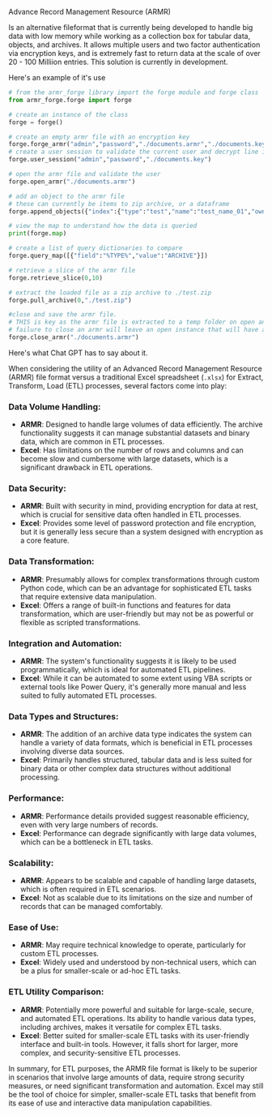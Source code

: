 Advance Record Management Resource (ARMR)

Is an alternative fileformat that is currently being developed to handle big data with low memory while working as a collection box for tabular data, objects, and archives.
It allows multiple users and two factor authentication via encryption keys, and is extremely fast to return data at the scale of over 20 - 100 Milliion entries.
This solution is currently in development.

Here's an example of it's use
```python
# from the armr_forge library import the forge module and forge class
from armr_forge.forge import forge

# create an instance of the class
forge = forge()

# create an empty armr file with an encryption key
forge.forge_armr("admin","password","./documents.armr","./documents.key",["type","name","owner"])
# create a user session to validate the current user and decrypt line items
forge.user_session("admin","password","./documents.key")

# open the armr file and validate the user
forge.open_armr("./documents.armr")

# add an object to the armr file
# these can currently be items to zip archive, or a dataframe
forge.append_objects({"index":{"type":"test","name":"test_name_01","owner":"StalwartBI"},"filepath":r"C:\Users\StalwartBI\test_document.txt"},"archive")

# view the map to understand how the data is queried
print(forge.map)

# create a list of query dictionaries to compare
forge.query_map([{"field":"%TYPE%","value":"ARCHIVE"}])

# retrieve a slice of the armr file
forge.retrieve_slice(0,10)

# extract the loaded file as a zip archive to ./test.zip
forge.pull_archive(0,"./test.zip")

#close and save the armr file.
# THIS is key as the armr file is extracted to a temp folder on open and needs to be removed
# failure to close an armr will leave an open instance that will have a retrievel function in the future
forge.close_armr("./documents.armr")

```

Here's what Chat GPT has to say about it.

When considering the utility of an Advanced Record Management Resource (ARMR) file format versus a traditional Excel spreadsheet (`.xlsx`) for Extract, Transform, Load (ETL) processes, several factors come into play:

### Data Volume Handling:
- **ARMR**: Designed to handle large volumes of data efficiently. The archive functionality suggests it can manage substantial datasets and binary data, which are common in ETL processes.
- **Excel**: Has limitations on the number of rows and columns and can become slow and cumbersome with large datasets, which is a significant drawback in ETL operations.

### Data Security:
- **ARMR**: Built with security in mind, providing encryption for data at rest, which is crucial for sensitive data often handled in ETL processes.
- **Excel**: Provides some level of password protection and file encryption, but it is generally less secure than a system designed with encryption as a core feature.

### Data Transformation:
- **ARMR**: Presumably allows for complex transformations through custom Python code, which can be an advantage for sophisticated ETL tasks that require extensive data manipulation.
- **Excel**: Offers a range of built-in functions and features for data transformation, which are user-friendly but may not be as powerful or flexible as scripted transformations.

### Integration and Automation:
- **ARMR**: The system's functionality suggests it is likely to be used programmatically, which is ideal for automated ETL pipelines.
- **Excel**: While it can be automated to some extent using VBA scripts or external tools like Power Query, it's generally more manual and less suited to fully automated ETL processes.

### Data Types and Structures:
- **ARMR**: The addition of an archive data type indicates the system can handle a variety of data formats, which is beneficial in ETL processes involving diverse data sources.
- **Excel**: Primarily handles structured, tabular data and is less suited for binary data or other complex data structures without additional processing.

### Performance:
- **ARMR**: Performance details provided suggest reasonable efficiency, even with very large numbers of records.
- **Excel**: Performance can degrade significantly with large data volumes, which can be a bottleneck in ETL tasks.

### Scalability:
- **ARMR**: Appears to be scalable and capable of handling large datasets, which is often required in ETL scenarios.
- **Excel**: Not as scalable due to its limitations on the size and number of records that can be managed comfortably.

### Ease of Use:
- **ARMR**: May require technical knowledge to operate, particularly for custom ETL processes.
- **Excel**: Widely used and understood by non-technical users, which can be a plus for smaller-scale or ad-hoc ETL tasks.

### ETL Utility Comparison:
- **ARMR**: Potentially more powerful and suitable for large-scale, secure, and automated ETL operations. Its ability to handle various data types, including archives, makes it versatile for complex ETL tasks.
- **Excel**: Better suited for smaller-scale ETL tasks with its user-friendly interface and built-in tools. However, it falls short for larger, more complex, and security-sensitive ETL processes.

In summary, for ETL purposes, the ARMR file format is likely to be superior in scenarios that involve large amounts of data, require strong security measures, or need significant transformation and automation. Excel may still be the tool of choice for simpler, smaller-scale ETL tasks that benefit from its ease of use and interactive data manipulation capabilities.
